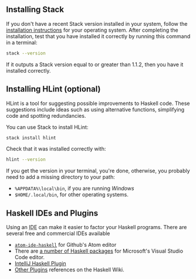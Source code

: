 ## Installing Stack

If you don't have a recent Stack version installed in your system, follow the
[installation instructions](http://docs.haskellstack.org/en/stable/install_and_upgrade/)
for your operating system. After completing the installation, test that you
have installed it correctly by running this command in a terminal:

```bash
stack --version
```

If it outputs a Stack version equal to or greater than 1.1.2, then you have it
installed correctly.

## Installing HLint (optional)

HLint is a tool for suggesting possible improvements to Haskell code. These
suggestions include ideas such as using alternative functions, simplifying
code and spotting redundancies.

You can use Stack to install HLint:

```bash
stack install hlint
```

Check that it was installed correctly with:

```bash
hlint --version
```

If you get the version in your terminal, you're done, otherwise, you
probably need to add a missing directory to your path:

- `%APPDATA%\local\bin`, if you are running *Windows*
- `$HOME/.local/bin`, for other operating systems.

## Haskell IDEs and Plugins

Using an <abbr title="Integrated Development Environment">IDE</abbr> can make it easier to factor your Haskell programs. There are several free and commercial IDEs available
- [`atom-ide-haskell`](https://atom-haskell.github.io/) for Github's Atom editor
- There are [a number of Haskell packages](https://medium.com/@dogwith1eye/setting-up-haskell-in-vs-code-on-macos-d2cc1ce9f60a) for Microsoft's Visual Studio Code editor.
- [IntelliJ Haskell Plugin](https://github.com/rikvdkleij/intellij-haskell)
- [Other Plugins](https://wiki.haskell.org/IDEs) references on the Haskell Wiki.
